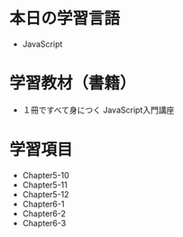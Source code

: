 # 本日の学習言語
- JavaScript
# 学習教材（書籍）
- １冊ですべて身につく JavaScript入門講座
# 学習項目
- Chapter5-10
- Chapter5-11
- Chapter5-12
- Chapter6-1
- Chapter6-2
- Chapter6-3

